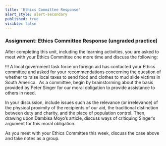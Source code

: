 ```yaml
---
title: 'Ethics Committee Response'
alert_style: alert-secondary
published: true
visible: false
---
```


### Assignment: Ethics Committee Response (ungraded practice)

After completing this unit, including the learning activities, you are asked to
meet with your Ethics Committee one more time and discuss the following:

!!! A local government task force on foreign aid has contacted your Ethics committee and asked for your recommendations concerning the question of whether to raise local taxes to send food and clothes to mud slide victims in South America.  As a committee, begin by brainstorming about the basis provided by Peter Singer for our moral obligation to provide assistance to others in need.

In your discussion, include issues such as the relevance (or irrelevance) of the physical proximity of the recipients of our aid, the traditional distinction between duty and charity, and the place of population control. Then, drawing upon Dambisa Moyo’s article, discuss ways of critiquing Singer’s argument for this moral obligation.

As you meet with your Ethics Committee this week, discuss the case above and take notes as a group.
